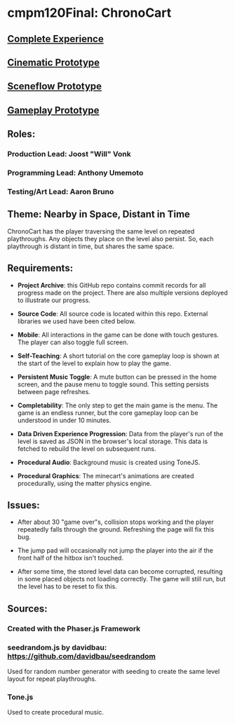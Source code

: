 # cmpm120Final: ChronoCart

## [Complete Experience](https://atumemot.itch.io/chronocart)

## [Cinematic Prototype](https://captaintoto.github.io/cmpm120Final/prototypes/cinematicsPrototype/)

## [Sceneflow Prototype](https://captaintoto.github.io/cmpm120Final/prototypes/sceneFlowPrototype/)

## [Gameplay Prototype](https://captaintoto.github.io/cmpm120Final/prototypes/gameplayPrototype/)

## Roles:

### Production Lead: Joost "Will" Vonk

### Programming Lead: Anthony Umemoto

### Testing/Art Lead: Aaron Bruno

## Theme: Nearby in Space, Distant in Time

ChronoCart has the player traversing the same level on repeated playthroughs. Any objects they place on the level also persist. So, each playthrough is distant in time, but shares the same space.

## Requirements:

- **Project Archive**: this GitHub repo contains commit records for all progress made on the project. There are also multiple versions deployed to illustrate our progress.

- **Source Code**: All source code is located within this repo. External libraries we used have been cited below.

- **Mobile**: All interactions in the game can be done with touch gestures. The player can also toggle full screen.

- **Self-Teaching**: A short tutorial on the core gameplay loop is shown at the start of the level to explain how to play the game.

- **Persistent Music Toggle**: A mute button can be pressed in the home screen, and the pause menu to toggle sound. This setting persists between page refreshes.

- **Completability**: The only step to get the main game is the menu. The game is an endless runner, but the core gameplay loop can be understood in under 10 minutes.

- **Data Driven Experience Progression**: Data from the player's run of the level is saved as JSON in the browser's local storage. This data is fetched to rebuild the level on subsequent runs.

- **Procedural Audio**: Background music is created using ToneJS.

- **Procedural Graphics**: The minecart's animations are created procedurally, using the matter physics engine.

## Issues:

- After about 30 "game over"s, collision stops working and the player repeatedly falls through the ground. Refreshing the page will fix this bug.

- The jump pad will occasionally not jump the player into the air if the front half of the hitbox isn't touched.

- After some time, the stored level data can become corrupted, resulting in some placed objects not loading correctly. The game will still run, but the level has to be reset to fix this.

## Sources:

### Created with the Phaser.js Framework

### seedrandom.js by davidbau: https://github.com/davidbau/seedrandom
Used for random number generator with seeding to create the same level layout for repeat playthroughs.

### Tone.js
Used to create procedural music.